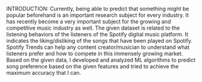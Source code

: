 INTRODUCTION:
Currently, being able to predict that something might be popular beforehand is an important research subject for every industry. 
It has recently become a very important subject for the growing and competitive music industry as well. The given dataset is related to the
listening behaviors of the listeners of the Spotify digital music platform. It indicates the liking/disliking of the songs that have been played
on Spotify. Spotify Trends can help any content creator/musician to understand what listeners prefer and how to compete in this immensely growing
market. Based on the given data, I developed and analyzed ML algorithms to predict song preference based on the given features and tried to
achieve the maximum accuracy that I can.
